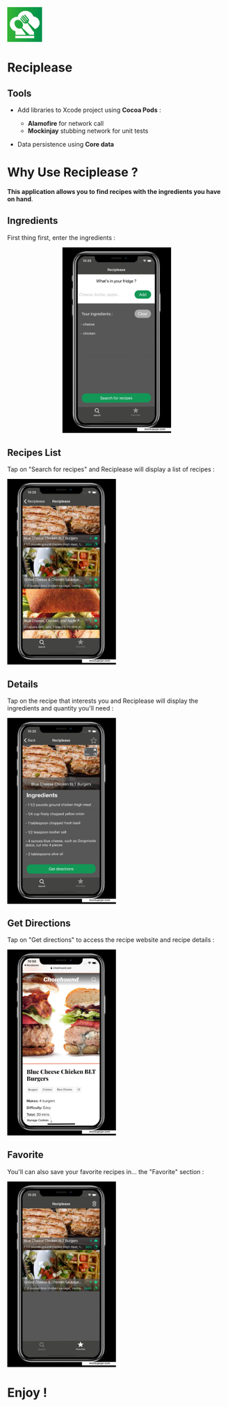 <img src="AppImages/AppIcon.png" width="80">

# Reciplease

## Tools
* Add libraries to Xcode project using **Cocoa Pods** :
  * __Alamofire__ for network call
  * __Mockinjay__ stubbing network for unit tests

* Data persistence using **Core data**

# Why Use Reciplease ?
**This application allows you to find recipes with the ingredients you have on hand**.  

## Ingredients 
First thing first, enter the ingredients :  
<p align="center">
<img src="AppImages/ingredientsChoice.jpg" width="250">
</p>

## Recipes List
Tap on "Search for recipes" and Reciplease will display a list of recipes :       
 
 <img src="AppImages/recipes.jpg" width="250">   

## Details 
Tap on the recipe that interests you and Reciplease will display the ingredients and quantity you'll need :  
 
  <img src="AppImages/details.jpg" width="250">   

## Get Directions 
Tap on "Get directions" to access the recipe website and recipe details :    
  
  <img src="AppImages/direction.jpg" width="250">   

## Favorite
You'll can also save your favorite recipes in... the "Favorite" section :    

  <img src="AppImages/fav.jpg" width="250">
  
 # Enjoy !

  
 

